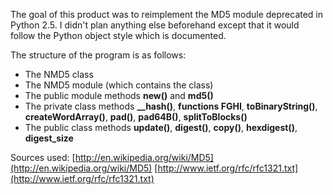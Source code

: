 The goal of this product was to reimplement the MD5 module deprecated in Python 2.5. I didn't plan anything else beforehand except that it would follow the Python object style which is documented.

The structure of the program is as follows:

* The NMD5 class
* The NMD5 module (which contains the class)
* The public module methods **new()** and **md5()**
* The private class methods **__hash()**, **functions FGHI**, **toBinaryString()**, **createWordArray()**, **pad()**, **pad64B()**, **splitToBlocks()**
* The public class methods **update()**, **digest()**, **copy()**, **hexdigest()**, **digest_size**


Sources used:
[http://en.wikipedia.org/wiki/MD5](http://en.wikipedia.org/wiki/MD5)
[http://www.ietf.org/rfc/rfc1321.txt](http://www.ietf.org/rfc/rfc1321.txt)
